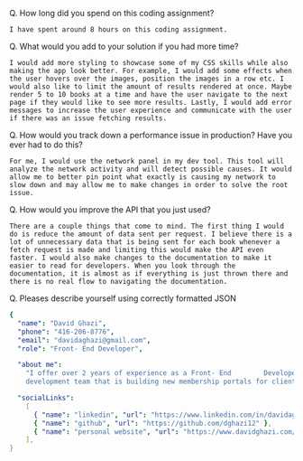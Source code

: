 Q. How long did you spend on this coding assignment?

    I have spent around 8 hours on this coding assignment.

Q. What would you add to your solution if you had more time?

    I would add more styling to showcase some of my CSS skills while also making the app look better. For example, I would add some effects when the user hovers over the images, position the images in a row etc. I would also like to limit the amount of results rendered at once. Maybe render 5 to 10 books at a time and have the user navigate to the next page if they would like to see more results. Lastly, I would add error messages to increase the user experience and communicate with the user if there was an issue fetching results.

Q. How would you track down a performance issue in production? Have you ever had to do this?

    For me, I would use the network panel in my dev tool. This tool will analyze the network activity and will detect possible causes. It would allow me to better pin point what exactly is causing my network to slow down and may allow me to make changes in order to solve the root issue.

Q. How would you improve the API that you just used?

    There are a couple things that come to mind. The first thing I would do is reduce the amount of data sent per request. I believe there is a lot of unnecessary data that is being sent for each book whenever a fetch request is made and limiting this would make the API even faster. I would also make changes to the documentation to make it easier to read for developers. When you look through the documentation, it is almost as if everything is just thrown there and there is no real flow to navigating the documentation.

Q. Pleases describe yourself using correctly formatted JSON

```yaml
{
  "name": "David Ghazi",
  "phone": "416-206-8776",
  "email": "davidaghazi@gmail.com",
  "role": "Front- End Developer",

  "about me":
    "I offer over 2 years of experience as a Front- End        Developer, specializing in HTML, CSS, JavaScript and React.       I worked as a Front- End Developer at Civic Tech Toronto          for nearly two years. Civic Tech is an organization that          introduces the tech world to underprivileged kids. I was           fortunate enough to be working with a team of developers to       build a responsive and accessible static website for this         organization using React, Gatsby and Material-UI. Currently,      I am a Software Developer for a startup company called            Grype Digital. At Grype, I am part of the software
    development team that is building new membership portals for clients using the MERN (MongoDB, Express, React, Node)stack. When I am not coding, I am most likely doing       some sort of physical activity, preferably outside :)",

  "socialLinks":
    [
      { "name": "linkedin", "url": "https://www.linkedin.com/in/davidaghazi/" },
      { "name": "github", "url": "https://github.com/dghazi12" },
      { "name": "personal website", "url": "https://www.davidghazi.com/" },
    ],
}
```
